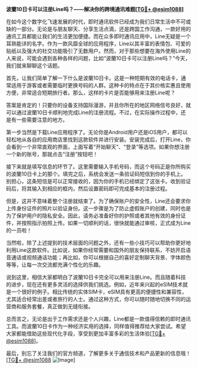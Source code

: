 **波蘭10日卡可以注册Line吗？——解决你的跨境通讯难题[[TG💪+ @esim1088](https://t.me/s/esim1088)]**

在如今这个数字化飞速发展的时代，即时通讯软件已经成为我们日常生活中不可或缺的一部分。无论是与朋友聊天、分享生活点滴，还是跨国工作沟通，一款好用的通讯工具都能让我们的生活更加便捷。而在众多即时通讯应用中，Line无疑是一个耳熟能详的名字。作为一款风靡全球的应用程序，Line以其丰富的表情包、可爱的贴纸以及强大的社交功能吸引了无数用户。然而，对于那些想要在海外使用Line的人来说，可能会遇到各种各样的问题，比如“波蘭10日卡可以注册Line吗？”今天，我们就来聊聊这个话题。

首先，让我们简单了解一下什么是波蘭10日卡。这是一种短期有效的电话卡，通常适用于游客或者需要临时更换号码的人群。这种卡的特点在于其价格实惠且使用方便，非常适合短期旅行者。那么，这样的卡片是否能够用来注册Line呢？

答案是肯定的！只要你的设备支持国际漫游，并且你所在的地区网络信号良好，就可以通过波蘭10日卡顺利地完成Line的注册流程。不过，在实际操作过程中，还是有一些需要注意的地方。

第一步当然是下载Line应用程序了。无论你是Android用户还是iOS用户，都可以轻松地从各自的应用商店里找到这款软件并进行安装。安装完成后，打开Line，你会看到一个非常直观的界面，上面写着“开始聊天”、“登录”等选项。如果你想注册一个新的账号，那就点击“注册”按钮吧！

接下来就是填写信息的环节了。这里需要输入手机号码，而这个号码正是你所购买的波蘭10日卡上的那个。填完之后，系统会发送一条验证码短信到你的手机上。别担心，这条短信是可以正常接收的，因为你的手机已经绑定了这张卡。收到验证码后，将其输入到相应的框内，然后设置密码即可完成基本的注册过程。

但是，这并不意味着整个注册就结束了。为了确保账户的安全性，Line还会要求你上传身份证件的照片以验证身份。这一步骤是为了防止虚假账户的创建，同时也是为了保护用户的隐私安全。因此，请务必准备好你的护照或者其他有效的身份证件，并按照指示拍照上传。如果一切顺利的话，很快就能通过审核，正式成为Line的一员啦！

当然啦，除了上述提到的技术层面的问题之外，还有一些小技巧可以帮助你更好地利用Line这款软件。比如说，如果你经常需要和国外的朋友保持联系，不妨开启语音通话或视频通话功能；再比如，你可以根据自己的喜好定制聊天背景、字体颜色等等，让每一次交流都充满个性化的乐趣。

说到这里，相信大家都明白了波蘭10日卡完全可以用来注册Line。而且随着科技的进步，现在还有更多灵活的选择供我们挑选。例如，近年来兴起的eSIM技术就是一个很好的例子。相比传统的实体SIM卡，eSIM具有更高的便捷性和兼容性，尤其适合经常出差或者旅行的人士。通过这种方式，你可以随时随地切换不同的运营商和服务套餐，真正做到无缝衔接。

总而言之，无论是出于工作需求还是个人兴趣，Line都是一款值得信赖的即时通讯工具。而波蘭10日卡作为一种经济实用的选择，同样值得推荐给大家尝试。希望大家都能借助这些现代化手段，享受到更加丰富多彩的生活体验[[TG💪+ @esim1088](https://t.me/s/esim1088)]。

最后，别忘了关注我们的官方频道，了解更多关于通信技术和产品更新的信息哦！[[TG💪+ @esim1088](https://t.me/s/esim1088) ![Image](https://i.postimg.cc/4NQfJmqS/Snipaste-2025-05-13-00-14-12.png)]